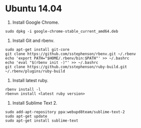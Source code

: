 # Ubuntu 14.04

1. Install Google Chrome.
  ```
  sudo dpkg -i google-chrome-stable_current_amd64.deb
  ```

1. Install Git and rbenv.
  ```
  sudo apt-get install git-core
  git clone https://github.com/sstephenson/rbenv.git ~/.rbenv
  echo 'export PATH="$HOME/.rbenv/bin:$PATH"' >> ~/.bashrc
  echo 'eval "$(rbenv init -)"' >> ~/.bashrc
  git clone https://github.com/sstephenson/ruby-build.git ~/.rbenv/plugins/ruby-build
  ```

1. Install latest ruby.

  ```
  rbenv install -l
  rbenvn install <latest ruby version>
  ```

1. Install Sublime Text 2.

  ```
  sudo add-apt-repository ppa:webupd8team/sublime-text-2
  sudo apt-get update
  sudo apt-get install sublime-text
  ```
  

